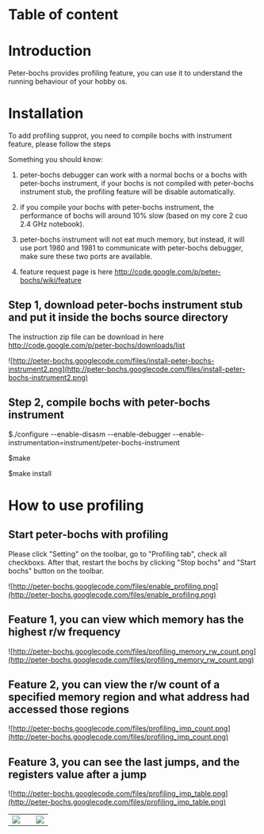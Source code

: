 # Table of content #



# Introduction #

Peter-bochs provides profiling feature, you can use it to understand the running behaviour of your hobby os.


# Installation #

To add profiling supprot, you need to compile bochs with instrument feature, please follow the steps

Something you should know:

1) peter-bochs debugger can work with a normal bochs or a bochs with peter-bochs instrument, if your bochs is not compiled with peter-bochs instrument stub, the profiling feature will be disable automatically.

2) if you compile your bochs with peter-bochs instrument, the performance of bochs will around 10% slow (based on my core 2 cuo 2.4 GHz notebook).

3) peter-bochs instrument will not eat much memory, but instead, it will use port 1980 and 1981 to communicate with peter-bochs debugger, make sure these two ports are available.

4) feature request page is here http://code.google.com/p/peter-bochs/wiki/feature

## Step 1, download peter-bochs instrument stub and put it inside the bochs source directory ##

The instruction zip file can be download in here http://code.google.com/p/peter-bochs/downloads/list

![http://peter-bochs.googlecode.com/files/install-peter-bochs-instrument2.png](http://peter-bochs.googlecode.com/files/install-peter-bochs-instrument2.png)

## Step 2, compile bochs with peter-bochs instrument ##

$./configure --enable-disasm --enable-debugger --enable-instrumentation=instrument/peter-bochs-instrument

$make

$make install

# How to use profiling #

## Start peter-bochs with profiling ##

Please click "Setting" on the toolbar, go to "Profiling tab", check all checkboxs. After that, restart the bochs by clicking "Stop bochs" and "Start bochs" button on the toolbar.

![http://peter-bochs.googlecode.com/files/enable_profiling.png](http://peter-bochs.googlecode.com/files/enable_profiling.png)

## Feature 1, you can view which memory has the highest r/w frequency ##

![http://peter-bochs.googlecode.com/files/profiling_memory_rw_count.png](http://peter-bochs.googlecode.com/files/profiling_memory_rw_count.png)

## Feature 2, you can view the r/w count of a specified memory region and what address had accessed those regions ##

![http://peter-bochs.googlecode.com/files/profiling_jmp_count.png](http://peter-bochs.googlecode.com/files/profiling_jmp_count.png)

## Feature 3, you can see the last jumps, and the registers value after a jump ##

![http://peter-bochs.googlecode.com/files/profiling_jmp_table.png](http://peter-bochs.googlecode.com/files/profiling_jmp_table.png)


<table border='0'><tr><td>
<a href='http://www.kingofcoders.com'><img src='http://www.kingofcoders.com/images/KOC_logo2.jpg' /></a>
</td>
<td>
</td>
<td>
<a href='http://www.rmit.edu.au/compsci'><img src='http://peter-bochs.googlecode.com/files/rmit.gif' /></a>
</td>
</tr>
</table>